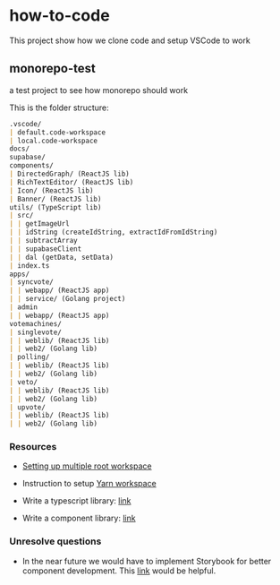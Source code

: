 # how-to-code

This project show how we clone code and setup VSCode to work

## monorepo-test

a test project to see how monorepo should work

This is the folder structure:

```md
.vscode/
| default.code-workspace
| local.code-workspace
docs/
supabase/
components/
| DirectedGraph/ (ReactJS lib)
| RichTextEditor/ (ReactJS lib)
| Icon/ (ReactJS lib)
| Banner/ (ReactJS lib)
utils/ (TypeScript lib)
| src/
| | getImageUrl
| | idString (createIdString, extractIdFromIdString)
| | subtractArray
| | supabaseClient
| | dal (getData, setData)
| index.ts
apps/
| syncvote/
| | webapp/ (ReactJS app)
| | service/ (Golang project)
| admin
| | webapp/ (ReactJS app)
votemachines/
| singlevote/
| | weblib/ (ReactJS lib)
| | web2/ (Golang lib)
| polling/
| | weblib/ (ReactJS lib)
| | web2/ (Golang lib)
| veto/
| | weblib/ (ReactJS lib)
| | web2/ (Golang lib)
| upvote/
| | weblib/ (ReactJS lib)
| | web2/ (Golang lib)
```

### Resources

- [Setting up multiple root workspace](https://medium.com/rewrite-tech/visual-studio-code-tips-for-monorepo-development-with-multi-root-workspaces-and-extension-6b69420ecd12)

- Instruction to setup [Yarn workspace](https://classic.yarnpkg.com/lang/en/docs/workspaces/)

- Write a typescript library: [link](https://www.tsmean.com/articles/how-to-write-a-typescript-library/)

- Write a component library: [link](https://www.airplane.dev/blog/how-to-build-a-react-component-library)

### Unresolve questions

- In the near future we would have to implement Storybook for better component development. This [link](https://github.com/storybookjs/storybook/discussions/22521) would be helpful.
